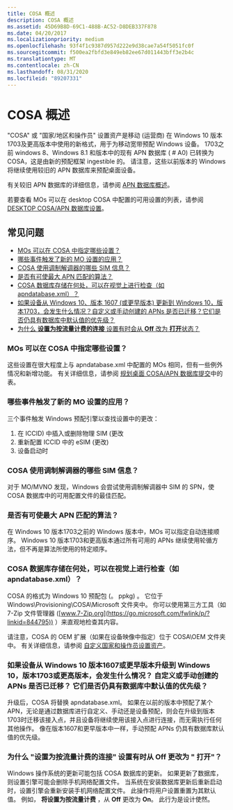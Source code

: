 ```yaml
---
title: COSA 概述
description: COSA 概述
ms.assetid: 45D69B8D-69C1-488B-AC52-D8DEB337F878
ms.date: 04/20/2017
ms.localizationpriority: medium
ms.openlocfilehash: 93f4f1c9387d957d222e9d38cae7a54f5051fc0f
ms.sourcegitcommit: f500ea2fbfd3e849eb82ee67d011443bff3e2b4c
ms.translationtype: MT
ms.contentlocale: zh-CN
ms.lasthandoff: 08/31/2020
ms.locfileid: "89207331"
---
```

# <a name="cosa-overview"></a>COSA 概述

"COSA" 或 "国家/地区和操作员" 设置资产是移动 (运营商) 在 Windows 10 版本1703及更高版本中使用的新格式，用于为移动宽带预配 Windows 设备。 1703之前 windows 8、Windows 8.1 和版本中的现有 APN 数据库 ( # A0) 已转换为 COSA，这是由新的预配框架 ingestible 的。 请注意，这些以前版本的 Windows 将继续使用较旧的 APN 数据库来预配桌面设备。

有关较旧 APN 数据库的详细信息，请参阅 [APN 数据库概述](apn-database-overview.md)。

若要查看 MOs 可以在 desktop COSA 中配置的可用设置的列表，请参阅 [DESKTOP COSA/APN 数据库设置](desktop-cosa-apn-database-settings.md)。

## <a name="faq"></a>常见问题

- [MOs 可以在 COSA 中指定哪些设置？](#settings)
- [哪些事件触发了新的 MO 设置的应用？](#events)
- [COSA 使用调制解调器的哪些 SIM 信息？](#SIMinfo)
- [是否有可使最大 APN 匹配的算法？](#APNmatch)
- [COSA 数据库存储在何处，可以在视觉上进行检查（如 apndatabase.xml）？](#location)
- [如果设备从 Windows 10、版本 1607 (或更早版本) 更新到 Windows 10，版本1703，会发生什么情况？自定义或手动创建的 APNs 是否已迁移？它们是否仍具有数据库中默认值的优先级？](#update)
- [为什么 **设置为按流量计费的连接** 设置有时会从 **Off** 改为 **打开**状态？](#metered)

### <a name="what-are-the-settings-that-mos-can-specify-in-cosa"></a><a href="" id="settings"></a> MOs 可以在 COSA 中指定哪些设置？

这些设置在很大程度上与 apndatabase.xml 中配置的 MOs 相同，但有一些例外情况和新增功能。 有关详细信息，请参阅 [规划桌面 COSA/APN 数据库提交](planning-your-desktop-cosa-apn-database-submission.md)中的表。

### <a name="what-events-trigger-the-application-of-new-mo-settings"></a><a href="" id="events"></a> 哪些事件触发了新的 MO 设置的应用？

三个事件触发 Windows 预配引擎以查找设置中的更改： 

1.  在 ICCID) 中插入或删除物理 SIM (更改
2.  重新配置 ICCID 中的 eSIM (更改) 
3.  设备启动时

### <a name="what-sim-information-from-modems-does-cosa-use"></a><a href="" id="SIMinfo"></a> COSA 使用调制解调器的哪些 SIM 信息？

对于 MO/MVNO 发现，Windows 会尝试使用调制解调器中 SIM 的 SPN，使 COSA 数据库中的可用配置文件的最佳匹配。

### <a name="is-there-an-algorithm-to-make-the-best-apn-match"></a><a href="" id="APNmatch"></a> 是否有可使最大 APN 匹配的算法？

在 Windows 10 版本1703之前的 Windows 版本中，MOs 可以指定自动连接顺序。 Windows 10 版本1703和更高版本通过所有可用的 APNs 继续使用轮循方法，但不再是算法所使用的特定顺序。

### <a name="where-is-the-cosa-database-stored-and-can-it-be-visually-inspected-like-apndatabasexml"></a><a href="" id="location"></a> COSA 数据库存储在何处，可以在视觉上进行检查（如 apndatabase.xml）？

COSA 的格式为 Windows 10 预配包 (。 ppkg) 。 它位于 Windows\Provisioning\COSA\Microsoft 文件夹中。 你可以使用第三方工具（如 7-Zip 文件管理器 ([www.7-Zip.org](https://go.microsoft.com/fwlink/p/?linkid=844795)) ）来直观地检查其内容。

请注意，COSA 的 OEM 扩展（如果在设备映像中指定）位于 COSA\OEM 文件夹中。 有关详细信息，请参阅 [自定义国家和操作员设置资产](/windows-hardware/customize/desktop/customize-cosa)。

### <a name="what-happens-when-a-device-updates-from-windows-10-version-1607-or-earlier-to-windows-10-version-1703-or-later-are-custom-or-manually-created-apns-migrated-do-they-still-have-priority-over-the-defaults-from-the-database"></a><a href="" id="update"></a> 如果设备从 Windows 10 版本1607或更早版本升级到 Windows 10，版本1703或更高版本，会发生什么情况？ 自定义或手动创建的 APNs 是否已迁移？ 它们是否仍具有数据库中默认值的优先级？

升级后，COSA 将替换 apndatabase.xml。 如果在以前的版本中预配了某个 APN，无论是通过数据库进行自定义、手动还是设备预配，则会在升级到版本1703时迁移该接入点，并且设备将继续使用该接入点进行连接，而无需执行任何其他操作。 像在版本1607和更早版本中一样，手动预配 APNs 仍具有数据库默认值的优先级。

### <a name="why-does-the-set-as-metered-connection-setting-sometimes-change-from-off-to-on"></a><a href="" id="metered"></a>为什么 "设置为按流量计费的连接" 设置有时从 **Off** 更改为 " **打开**"？

Windows 操作系统的更新可能包括 COSA 数据库的更新。 如果更新了数据库，则设置引擎可能会删除手机网络配置文件。 当系统在安装数据库更新后重新启动时，设置引擎会重新安装手机网络配置文件。 此操作将用户设置重置为其默认值。 例如， **将设置为按流量计费** ，从 **Off** 更改为 **On**。 此行为是设计使然。